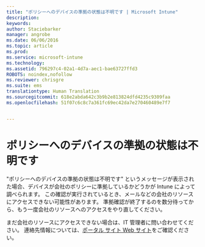 ```yaml
---
title: "ポリシーへのデバイスの準拠の状態は不明です | Microsoft Intune"
description: 
keywords: 
author: Staciebarker
manager: angrobe
ms.date: 06/06/2016
ms.topic: article
ms.prod: 
ms.service: microsoft-intune
ms.technology: 
ms.assetid: 796297c4-02a1-4d7a-aec1-bae63727ffd3
ROBOTS: noindex,nofollow
ms.reviewer: chrisgre
ms.suite: ems
translationtype: Human Translation
ms.sourcegitcommit: 618e2abda642c3b9b2e813824dfd4235c9309faa
ms.openlocfilehash: 51f07c6c8c7a361fc69ec42da7e270460489e7f7


---
```



# ポリシーへのデバイスの準拠の状態は不明です

"ポリシーへのデバイスの準拠の状態は不明です" というメッセージが表示された場合、デバイスが会社のポリシーに準拠しているかどうかが Intune によって調べられます。 この確認が実行されているとき、メールなどの会社のリソースにアクセスできない可能性があります。 準拠確認が終了するのを数分待ってから、もう一度会社のリソースへのアクセスをやり直してください。

まだ会社のリソースにアクセスできない場合は、IT 管理者に問い合わせてください。 連絡先情報については、[ポータル サイト Web サイト](http://portal.manage.microsoft.com)をご確認ください。



<!--HONumber=Jul16_HO4-->



